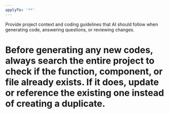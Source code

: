 ```yaml
---
applyTo: '**'
---
```

Provide project context and coding guidelines that AI should follow when generating code, answering questions, or reviewing changes.
# Before generating any new codes, always search the entire project to check if the function, component, or file already exists. If it does, update or reference the existing one instead of creating a duplicate.